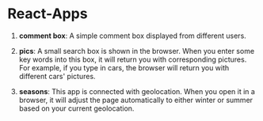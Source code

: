 # React-Apps

1. **comment box**: A simple comment box displayed from different users.

2. **pics**: A small search box is shown in the browser. When you enter some key words into this box, it will return you with corresponding pictures. For example, if you type in cars, the browser will return you with different cars' pictures. 

3. **seasons**: This app is connected with geolocation. When you open it in a browser, it will adjust the page automatically to either winter or summer based on your current geolocation. 

